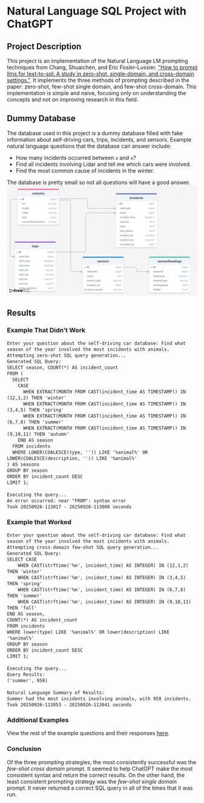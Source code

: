 # Natural Language SQL Project with ChatGPT

## Project Description
This project is an implementation of the Natural Language LM prompting techniques from Chang, Shuaichen, and Eric Fosler-Lussier. ["How to prompt llms for text-to-sql: A study in zero-shot, single-domain, and cross-domain settings."](https://arxiv.org/abs/2305.11853). It implements the three methods of prompting described in the paper: zero-shot, few-shot single domain, and few-shot cross-domain. This implementation is simple and naive, focusing only on understanding the concepts and not on improving research in this field. 

## Dummy Database
The database used in this project is a dummy database filled with fake information about self-driving cars, trips, incidents, and sensors. Example natural language questions that the database can answer include:
- How many incidents occurred between `x` and `x`?
- Find all incidents involving Lidar and tell me which cars were involved.
- Find the most common cause of incidents in the winter.

The database is pretty small so not all questions will have a good answer.
![database_diagram](database_schema.png)

## Results
### Example That Didn't Work
```
Enter your question about the self-driving car database: Find what season of the year involved the most incidents with animals.
Attempting zero-shot SQL query generation...
Generated SQL Query:
SELECT season, COUNT(*) AS incident_count
FROM (
  SELECT
    CASE
      WHEN EXTRACT(MONTH FROM CAST(incident_time AS TIMESTAMP)) IN (12,1,2) THEN 'winter'
      WHEN EXTRACT(MONTH FROM CAST(incident_time AS TIMESTAMP)) IN (3,4,5) THEN 'spring'
      WHEN EXTRACT(MONTH FROM CAST(incident_time AS TIMESTAMP)) IN (6,7,8) THEN 'summer'
      WHEN EXTRACT(MONTH FROM CAST(incident_time AS TIMESTAMP)) IN (9,10,11) THEN 'autumn'
    END AS season
  FROM incidents
  WHERE LOWER(COALESCE(type, '')) LIKE '%animal%' OR LOWER(COALESCE(description, '')) LIKE '%animal%'
) AS seasons
GROUP BY season
ORDER BY incident_count DESC
LIMIT 1;

Executing the query...
An error occurred: near "FROM": syntax error
Took 20250926-113017 - 20250926-113008 seconds
```

### Example that Worked
```
Enter your question about the self-driving car database: Find what season of the year involved the most incidents with animals.
Attempting cross-domain few-shot SQL query generation...
Generated SQL Query:
SELECT CASE
    WHEN CAST(strftime('%m', incident_time) AS INTEGER) IN (12,1,2) THEN 'winter'
    WHEN CAST(strftime('%m', incident_time) AS INTEGER) IN (3,4,5) THEN 'spring'
    WHEN CAST(strftime('%m', incident_time) AS INTEGER) IN (6,7,8) THEN 'summer'
    WHEN CAST(strftime('%m', incident_time) AS INTEGER) IN (9,10,11) THEN 'fall'
END AS season,
COUNT(*) AS incident_count
FROM incidents
WHERE lower(type) LIKE '%animal%' OR lower(description) LIKE '%animal%'
GROUP BY season
ORDER BY incident_count DESC
LIMIT 1;

Executing the query...
Query Results:
('summer', 958)

Natural Language Summary of Results:
Summer had the most incidents involving animals, with 958 incidents.
Took 20250926-113053 - 20250926-113041 seconds
```

### Additional Examples
View the rest of the example questions and their responses [here](Examples.md).

### Conclusion
Of the three prompting strategies, the most consistently successful was the *few-shot cross domain* prompt. It seemed to help ChatGPT make the most consistent syntax and return the correct results. On the other hand, the least consistent prompting strategy was the *few-shot single domain* prompt. It never returned a correct SQL query in all of the times that it was run.